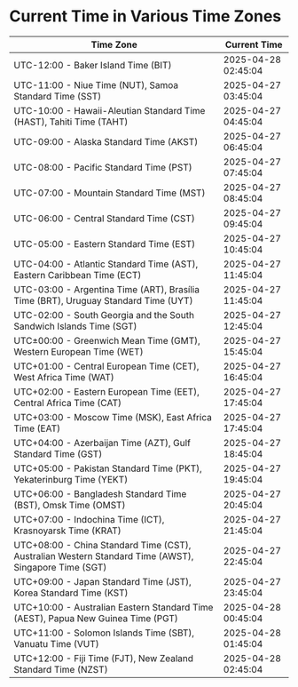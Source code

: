 # Current Time in Various Time Zones

| Time Zone | Current Time |
|-----------|--------------|
| UTC-12:00 - Baker Island Time (BIT) | 2025-04-28 02:45:04 |
| UTC-11:00 - Niue Time (NUT), Samoa Standard Time (SST) | 2025-04-27 03:45:04 |
| UTC-10:00 - Hawaii-Aleutian Standard Time (HAST), Tahiti Time (TAHT) | 2025-04-27 04:45:04 |
| UTC-09:00 - Alaska Standard Time (AKST) | 2025-04-27 06:45:04 |
| UTC-08:00 - Pacific Standard Time (PST) | 2025-04-27 07:45:04 |
| UTC-07:00 - Mountain Standard Time (MST) | 2025-04-27 08:45:04 |
| UTC-06:00 - Central Standard Time (CST) | 2025-04-27 09:45:04 |
| UTC-05:00 - Eastern Standard Time (EST) | 2025-04-27 10:45:04 |
| UTC-04:00 - Atlantic Standard Time (AST), Eastern Caribbean Time (ECT) | 2025-04-27 11:45:04 |
| UTC-03:00 - Argentina Time (ART), Brasília Time (BRT), Uruguay Standard Time (UYT) | 2025-04-27 11:45:04 |
| UTC-02:00 - South Georgia and the South Sandwich Islands Time (SGT) | 2025-04-27 12:45:04 |
| UTC±00:00 - Greenwich Mean Time (GMT), Western European Time (WET) | 2025-04-27 15:45:04 |
| UTC+01:00 - Central European Time (CET), West Africa Time (WAT) | 2025-04-27 16:45:04 |
| UTC+02:00 - Eastern European Time (EET), Central Africa Time (CAT) | 2025-04-27 17:45:04 |
| UTC+03:00 - Moscow Time (MSK), East Africa Time (EAT) | 2025-04-27 17:45:04 |
| UTC+04:00 - Azerbaijan Time (AZT), Gulf Standard Time (GST) | 2025-04-27 18:45:04 |
| UTC+05:00 - Pakistan Standard Time (PKT), Yekaterinburg Time (YEKT) | 2025-04-27 19:45:04 |
| UTC+06:00 - Bangladesh Standard Time (BST), Omsk Time (OMST) | 2025-04-27 20:45:04 |
| UTC+07:00 - Indochina Time (ICT), Krasnoyarsk Time (KRAT) | 2025-04-27 21:45:04 |
| UTC+08:00 - China Standard Time (CST), Australian Western Standard Time (AWST), Singapore Time (SGT) | 2025-04-27 22:45:04 |
| UTC+09:00 - Japan Standard Time (JST), Korea Standard Time (KST) | 2025-04-27 23:45:04 |
| UTC+10:00 - Australian Eastern Standard Time (AEST), Papua New Guinea Time (PGT) | 2025-04-28 00:45:04 |
| UTC+11:00 - Solomon Islands Time (SBT), Vanuatu Time (VUT) | 2025-04-28 01:45:04 |
| UTC+12:00 - Fiji Time (FJT), New Zealand Standard Time (NZST) | 2025-04-28 02:45:04 |
